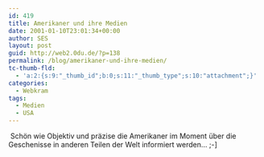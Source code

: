 ```yaml
---
id: 419
title: Amerikaner und ihre Medien
date: 2001-01-10T23:01:34+00:00
author: SES
layout: post
guid: http://web2.0du.de/?p=138
permalink: /blog/amerikaner-und-ihre-medien/
tc-thumb-fld:
  - 'a:2:{s:9:"_thumb_id";b:0;s:11:"_thumb_type";s:10:"attachment";}'
categories:
  - Webkram
tags:
  - Medien
  - USA
---
```

<img loading="lazy" src="http://web.archive.org/web/20011103170956/http://autsch.rtl.de/dumm_gelaufen/pixx/cnn.jpg" alt=""   />
Schön wie Objektiv und präzise die Amerikaner im Moment über die Geschenisse in anderen Teilen der Welt informiert werden&#8230; ;-]
